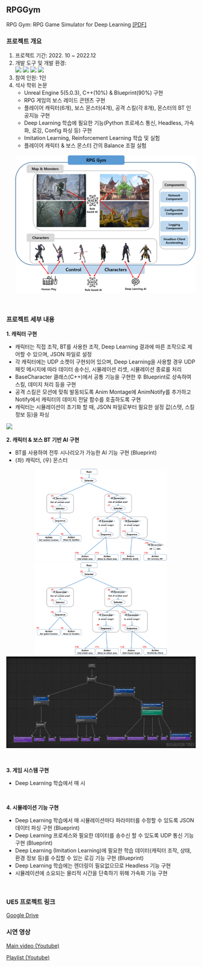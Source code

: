 ## RPGGym
RPG Gym: RPG Game Simulator for Deep Learning [[PDF]](https://github.com/Tab4Space/RPGGym/blob/main/RPG_Gym_RPG_Game_Simulator_for_Deep_Learning.pdf)<br/>

### 프로젝트 개요
1. 프로젝트 기간: 2022. 10 ~ 2022.12
2. 개발 도구 및 개발 환경: </br>
    <img src="https://img.shields.io/badge/UnrealEngine-0E1128?style=for-the-badge&logo=UnrealEngine&logoColor=white"> <img src="https://img.shields.io/badge/Python-3776AB?style=for-the-badge&logo=Python&logoColor=white"> <img src="https://img.shields.io/badge/Pytorch-EE4C2C?style=for-the-badge&logo=Pytorch&logoColor=white"> <img src="https://img.shields.io/badge/Windows-0078D6?style=for-the-badge&logo=Windows&logoColor=white">
3. 참여 인원: 1인
4. 석사 학위 논문
    * Unreal Engine 5(5.0.3), C++(10%) & Blueprint(90%) 구현
    * RPG 게임의 보스 레이드 콘텐츠 구현
    * 플레이어 캐릭터(6개), 보스 몬스터(4개), 공격 스킬(각 8개), 몬스터의 BT 인공지능 구현
    * Deep Learning 학습에 필요한 기능(Python 프로세스 통신, Headless, 가속화, 로깅, Config 파싱 등) 구현
    * Imitation Learning, Reinforcement Learning 학습 및 실험
    * 플레이어 캐릭터 & 보스 몬스터 간의 Balance 조절 실험
    <br/>
    <img src="./assets/Architecture.png">
<br/>

### 프로젝트 세부 내용
**1. 캐릭터 구현**
* 캐릭터는 직접 조작, BT를 사용한 조작, Deep Learning 결과에 따른 조작으로 제어할 수 있으며, JSON 파일로 설정
* 각 캐릭터에는 UDP 소켓이 구현되어 있으며, Deep Learning을 사용할 경우 UDP 패킷 메시지에 따라 데이터 송수신, 시뮬레이션 리셋, 시뮬레이션 종료를 처리
* BaseCharacter 클래스(C++)에서 공통 기능을 구현한 후 Blueprint로 상속하여 스킬, 데미지 처리 등을 구현
* 공격 스킬은 모션에 맞춰 발동되도록 Anim Montage에 AnimNotify를 추가하고 Notify에서 캐릭터의 데미지 전달 함수를 호출하도록 구현
* 캐릭터는 시뮬레이션이 초기화 할 때, JSON 파일로부터 필요한 설정 값(스탯, 스킬 정보 등)을 파싱
<img src=./assets/BP_Kwang-EventGraph.png>
<br/>

**2. 캐릭터 & 보스 BT 기반 AI 구현**
* BT를 사용하여 전투 시나리오가 가능한 AI 기능 구현 (Blueprint)
* (좌) 캐릭터, (우) 몬스터
<p align="center">
<img src=./assets/CharacterBT.png width=350>
<img src=./assets/MonsterBT.png width=350>
<img src=./assets/BT_CharacterAI-BehaviorTree.png>
</p>
<br/>

**3. 게임 시스템 구현**
* Deep Learning 학습에서 매 시
<br/>

**4. 시뮬레이션 기능 구현**
* Deep Learning 학습에서 매 시뮬레이션마다 파라미터를 수정할 수 있도록 JSON 데이터 파싱 구현 (Blueprint)
* Deep Learning 프로세스와 필요한 데이터를 송수신 할 수 있도록 UDP 통신 기능 구현 (Blueprint)
* Deep Learning (Imitation Learning)에 필요한 학습 데이터(캐릭터 조작, 상태, 환경 정보 등)를 수집할 수 있는 로깅 기능 구현 (Blueprint)
* Deep Learning 학습에는 렌더링이 필요없으므로 Headless 기능 구현
* 시뮬레이션에 소요되는 물리적 시간을 단축하기 위해 가속화 기능 구현
<br/>


### UE5 프로젝트 링크
[Google Drive](https://drive.google.com/file/d/1o-tWSa91LZL7B0JbRT2CPW2Fl-VFyi4c/view?usp=share_link)
<br/>

### 시연 영상
[Main video (Youtube)](https://youtu.be/bcWVn1OAfio?si=WacA7I782eE65u20)

[Playlist (Youtube)](https://www.youtube.com/playlist?list=PLnRVH8DOZjpBI7xO6tHZ05E6oc1IDHXe7)